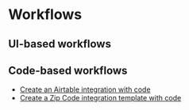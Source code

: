 # Workflows

## UI-based workflows

## Code-based workflows

- [Create an Airtable integration with code](workflows/airtable-with-code.md)
- [Create a Zip Code integration template with code](workflows/zip-code-integration-template.md)
